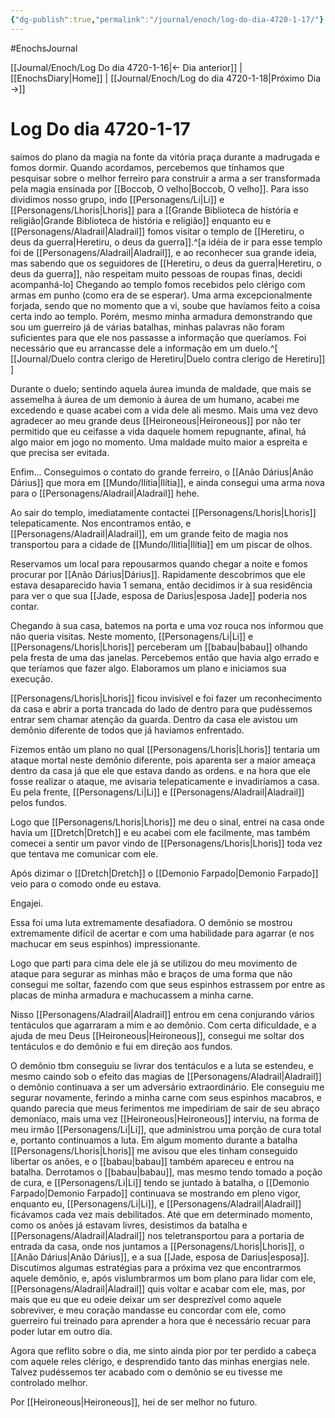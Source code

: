 ```yaml
---
{"dg-publish":true,"permalink":"/journal/enoch/log-do-dia-4720-1-17/"}
---
```

#EnochsJournal 

[[Journal/Enoch/Log Do dia 4720-1-16|<- Dia anterior]] | [[EnochsDiary|Home]] | [[Journal/Enoch/Log do dia 4720-1-18|Próximo Dia ->]]

# Log Do dia 4720-1-17

saímos do plano da magia na fonte da vitória praça durante a madrugada e fomos dormir.
Quando acordamos, percebemos que tínhamos que pesquisar sobre o melhor ferreiro para construir a arma a ser transformada pela magia ensinada por [[Boccob, O velho|Boccob, O velho]].
Para isso dividimos nosso grupo, indo [[Personagens/Li|Li]] e [[Personagens/Lhoris|Lhoris]] para a [[Grande Biblioteca de história e religião|Grande Biblioteca de história e religião]] enquanto eu e [[Personagens/Aladrail|Aladrail]] fomos visitar o templo de [[Heretiru, o deus da guerra|Heretiru, o deus da guerra]].^[a idéia de ir para esse templo foi de [[Personagens/Aladrail|Aladrail]], e ao reconhecer sua grande ideia, mas sabendo que os seguidores de [[Heretiru, o deus da guerra|Heretiru, o deus da guerra]], não respeitam muito pessoas de roupas finas, decidi acompanhá-lo]
Chegando ao templo fomos recebidos pelo clérigo com armas em punho (como era de se esperar). Uma arma excepcionalmente forjada, sendo que no momento que a vi, soube que havíamos feito a coisa certa indo ao templo. Porém, mesmo minha armadura demonstrando que sou um guerreiro já de várias batalhas, minhas palavras não foram suficientes para que ele nos passasse a informação que queríamos. Foi necessário que eu arrancasse dele a informação em um duelo.^[ [[Journal/Duelo contra clerigo de Heretiru|Duelo contra clerigo de Heretiru]] ]

Durante o duelo; sentindo aquela áurea imunda de maldade, que mais se assemelha à áurea de um demonio à áurea de um humano, acabei me excedendo e quase acabei com a vida dele ali mesmo. Mais uma vez devo agradecer ao meu grande deus [[Heironeous|Heironeous]] por não ter permitido que eu ceifasse a vida daquele homem repugnante, afinal, há algo maior em jogo no momento. Uma maldade muito maior a espreita e que precisa ser evitada.

Enfim... Conseguimos o contato do grande ferreiro, o [[Anão Dárius|Anão Dárius]] que mora em [[Mundo/Ilitia|Ilítia]], e ainda consegui uma arma nova para o [[Personagens/Aladrail|Aladrail]] hehe.

Ao sair do templo, imediatamente contactei [[Personagens/Lhoris|Lhoris]] telepaticamente.
Nos encontramos então, e [[Personagens/Aladrail|Aladrail]], em um grande feito de magia nos transportou para a cidade de [[Mundo/Ilitia|Ilítia]] em um piscar de olhos. 

Reservamos um local para repousarmos quando chegar a noite e fomos procurar por [[Anão Dárius|Dárius]].
Rapidamente descobrimos que ele estava desaparecido havia 1 semana, então decidimos ir à sua residência para ver o que sua  [[Jade, esposa de Darius|esposa Jade]] poderia nos contar.

Chegando à sua casa, batemos na porta e uma voz rouca nos informou que não queria visitas. Neste momento, [[Personagens/Li|Li]] e [[Personagens/Lhoris|Lhoris]] perceberam um [[babau|babau]] olhando pela fresta de uma das janelas.
Percebemos então que havia algo errado e que teríamos que fazer algo. Elaboramos um plano e iniciamos sua execução.

[[Personagens/Lhoris|Lhoris]] ficou invisível e foi fazer um reconhecimento da casa e abrir a porta trancada do lado de dentro para que pudéssemos entrar sem chamar atenção da guarda.
Dentro da casa ele avistou um demônio diferente de todos que já haviamos enfrentado.

Fizemos então um plano no qual [[Personagens/Lhoris|Lhoris]] tentaria um ataque mortal neste demônio diferente, pois aparenta ser a maior ameaça dentro da casa já que ele que estava dando as ordens. e na hora que ele fosse realizar o ataque, me avisaria telepaticamente e invadiríamos a casa. Eu pela frente, [[Personagens/Li|Li]] e [[Personagens/Aladrail|Aladrail]] pelos fundos.

Logo que [[Personagens/Lhoris|Lhoris]] me deu o sinal, entrei na casa onde havia um [[Dretch|Dretch]] e eu acabei com ele facilmente, mas também comecei a sentir um pavor vindo de [[Personagens/Lhoris|Lhoris]] toda vez que tentava me comunicar com ele.

Após dizimar o [[Dretch|Dretch]] o [[Demonio Farpado|Demonio Farpado]] veio para o comodo onde eu estava. 

Engajei. 

Essa foi uma luta extremamente desafiadora. O demônio se mostrou extremamente difícil de acertar e com uma habilidade para agarrar (e nos machucar em seus espinhos) impressionante.

Logo que parti para cima dele ele já se utilizou do meu movimento de ataque para segurar as minhas mão e braços de uma forma que não consegui me soltar, fazendo com que seus espinhos estrassem por entre as placas de minha armadura e machucassem a minha carne.

Nisso [[Personagens/Aladrail|Aladrail]] entrou em cena conjurando vários tentáculos que agarraram a mim e ao demônio. Com certa dificuldade, e a ajuda de meu Deus [[Heironeous|Heironeous]], consegui me soltar dos tentáculos e do demônio e fui em direção aos fundos.

O demônio tbm conseguiu se livrar dos tentáculos e a luta se estendeu, e mesmo caindo sob o efeito das magias de [[Personagens/Aladrail|Aladrail]] o demônio continuava a ser um adversário extraordinário. Ele conseguiu me segurar novamente, ferindo a minha carne com seus espinhos macabros, e quando parecia que meus ferimentos me impediriam de sair de seu abraço demoníaco, mais uma vez [[Heironeous|Heironeous]] interviu, na forma de meu irmão [[Personagens/Li|Li]], que administrou uma porção de cura total e, portanto continuamos a luta.
Em algum momento durante a batalha [[Personagens/Lhoris|Lhoris]] me avisou que eles tinham conseguido libertar os anões, e o [[babau|babau]] também apareceu e entrou na batalha.
Derrotamos o [[babau|babau]], mas mesmo tendo tomado a poção de cura, e [[Personagens/Li|Li]] tendo se juntado à batalha, o [[Demonio Farpado|Demonio Farpado]] continuava se mostrando em pleno vigor, enquanto eu, [[Personagens/Li|Li]], e [[Personagens/Aladrail|Aladrail]] ficávamos cada vez mais debilitados. Até que em determinado momento, como os anões já estavam livres, desistimos da batalha e [[Personagens/Aladrail|Aladrail]] nos teletransportou para a portaria de entrada da casa, onde nos juntamos a [[Personagens/Lhoris|Lhoris]], o [[Anão Dárius|Anão Dárius]], e a sua [[Jade, esposa de Darius|esposa]].
Discutimos algumas estratégias para a próxima vez que encontrarmos aquele demônio, e,  após vislumbrarmos um bom plano para lidar com ele, [[Personagens/Aladrail|Aladrail]] quis voltar e acabar com ele, mas, por mais que eu que eu odeie deixar um ser desprezível como aquele sobreviver, e meu coração mandasse eu concordar com ele, como guerreiro fui treinado para aprender a hora que é necessário recuar para poder lutar em outro dia.

Agora que reflito sobre o dia, me sinto ainda pior por ter perdido a cabeça com aquele reles clérigo, e desprendido tanto das minhas energias nele. Talvez pudéssemos ter acabado com o demônio se eu tivesse me controlado melhor.

Por [[Heironeous|Heironeous]], hei de ser melhor no futuro.